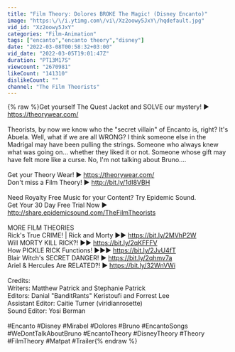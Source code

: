 ```yaml
---
title: "Film Theory: Dolores BROKE The Magic! (Disney Encanto)"
image: "https:\/\/i.ytimg.com\/vi\/Xz2oowy5JxY\/hqdefault.jpg"
vid_id: "Xz2oowy5JxY"
categories: "Film-Animation"
tags: ["encanto","encanto theory","disney"]
date: "2022-03-08T00:58:32+03:00"
vid_date: "2022-03-05T19:01:47Z"
duration: "PT13M17S"
viewcount: "2670981"
likeCount: "141310"
dislikeCount: ""
channel: "The Film Theorists"
---
```

{% raw %}Get yourself The Quest Jacket and SOLVE our mystery! ► <a rel="nofollow" target="blank" href="https://theorywear.com/">https://theorywear.com/</a><br /><br />Theorists, by now we know who the &quot;secret villain&quot; of Encanto is, right? It's Abuela. Well, what if we are all WRONG? I think someone else in the Madrigal may have been pulling the strings. Someone who always knew what was going on... whether they liked it or not. Someone whose gift may have felt more like a curse. No, I'm not talking about Bruno.... <br /><br />Get your Theory Wear! ► <a rel="nofollow" target="blank" href="https://theorywear.com/">https://theorywear.com/</a><br />Don't miss a Film Theory! ► <a rel="nofollow" target="blank" href="http://bit.ly/1dI8VBH">http://bit.ly/1dI8VBH</a>  <br /><br />Need Royalty Free Music for your Content? Try Epidemic Sound.<br />Get Your 30 Day Free Trial Now ► <a rel="nofollow" target="blank" href="http://share.epidemicsound.com/TheFilmTheorists">http://share.epidemicsound.com/TheFilmTheorists</a><br /><br />MORE FILM THEORIES<br />Rick's True CRIME! | Rick and Morty ►► <a rel="nofollow" target="blank" href="https://bit.ly/2MVhP2W">https://bit.ly/2MVhP2W</a><br />Will MORTY KILL RICK?! ►► <a rel="nofollow" target="blank" href="https://bit.ly/2qKFFFV">https://bit.ly/2qKFFFV</a><br />How PICKLE RICK Functions! ►►► <a rel="nofollow" target="blank" href="https://bit.ly/2JvU4fT">https://bit.ly/2JvU4fT</a><br />Blair Witch's SECRET DANGER!  ► <a rel="nofollow" target="blank" href="https://bit.ly/2qhmv7a">https://bit.ly/2qhmv7a</a><br />Ariel &amp; Hercules Are RELATED?! ► <a rel="nofollow" target="blank" href="https://bit.ly/32WnVWi">https://bit.ly/32WnVWi</a><br /><br />Credits:<br />Writers: Matthew Patrick and Stephanie Patrick<br />Editors: Danial &quot;BanditRants&quot; Keristoufi and Forrest Lee<br />Assistant Editor: Caitie Turner (viridianrosette)  <br />Sound Editor: Yosi Berman  <br /><br />#Encanto #Disney #Mirabel #Dolores #Bruno #EncantoSongs #WeDontTalkAboutBruno #EncantoTheory #DisneyTheory #Theory #FilmTheory #Matpat #Trailer{% endraw %}
